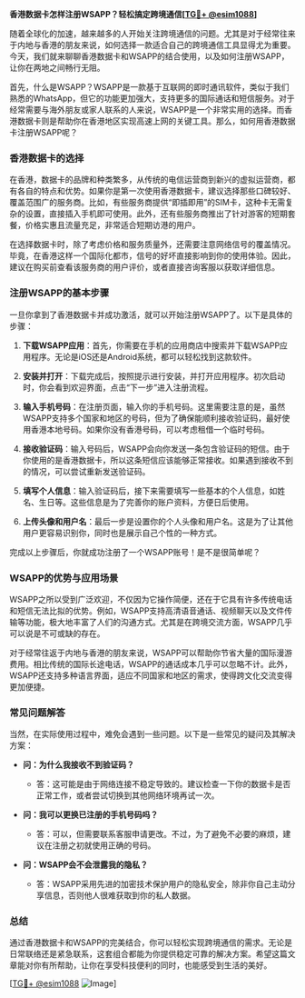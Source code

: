**香港数据卡怎样注册WSAPP？轻松搞定跨境通信[[TG💪+ @esim1088](https://t.me/s/esim1088)]**

随着全球化的加速，越来越多的人开始关注跨境通信的问题。尤其是对于经常往来于内地与香港的朋友来说，如何选择一款适合自己的跨境通信工具显得尤为重要。今天，我们就来聊聊香港数据卡和WSAPP的结合使用，以及如何注册WSAPP，让你在两地之间畅行无阻。

首先，什么是WSAPP？WSAPP是一款基于互联网的即时通讯软件，类似于我们熟悉的WhatsApp，但它的功能更加强大，支持更多的国际通话和短信服务。对于经常需要与海外朋友或家人联系的人来说，WSAPP是一个非常实用的选择。而香港数据卡则是帮助你在香港地区实现高速上网的关键工具。那么，如何用香港数据卡注册WSAPP呢？

### 香港数据卡的选择

在香港，数据卡的品牌和种类繁多，从传统的电信运营商到新兴的虚拟运营商，都有各自的特点和优势。如果你是第一次使用香港数据卡，建议选择那些口碑较好、覆盖范围广的服务商。比如，有些服务商提供“即插即用”的SIM卡，这种卡无需复杂的设置，直接插入手机即可使用。此外，还有些服务商推出了针对游客的短期套餐，价格实惠且流量充足，非常适合短期访港的用户。

在选择数据卡时，除了考虑价格和服务质量外，还需要注意网络信号的覆盖情况。毕竟，在香港这样一个国际化都市，信号的好坏直接影响到你的使用体验。因此，建议在购买前查看该服务商的用户评价，或者直接咨询客服以获取详细信息。

### 注册WSAPP的基本步骤

一旦你拿到了香港数据卡并成功激活，就可以开始注册WSAPP了。以下是具体的步骤：

1. **下载WSAPP应用**：首先，你需要在手机的应用商店中搜索并下载WSAPP应用程序。无论是iOS还是Android系统，都可以轻松找到这款软件。

2. **安装并打开**：下载完成后，按照提示进行安装，并打开应用程序。初次启动时，你会看到欢迎界面，点击“下一步”进入注册流程。

3. **输入手机号码**：在注册页面，输入你的手机号码。这里需要注意的是，虽然WSAPP支持多个国家和地区的号码，但为了确保能顺利接收验证码，最好使用香港本地号码。如果你没有香港号码，可以考虑租借一个临时号码。

4. **接收验证码**：输入号码后，WSAPP会向你发送一条包含验证码的短信。由于你使用的是香港数据卡，所以这条短信应该能够正常接收。如果遇到接收不到的情况，可以尝试重新发送验证码。

5. **填写个人信息**：输入验证码后，接下来需要填写一些基本的个人信息，如姓名、生日等。这些信息是为了完善你的账户资料，方便日后使用。

6. **上传头像和用户名**：最后一步是设置你的个人头像和用户名。这是为了让其他用户更容易识别你，同时也是展示自己个性的一种方式。

完成以上步骤后，你就成功注册了一个WSAPP账号！是不是很简单呢？

### WSAPP的优势与应用场景

WSAPP之所以受到广泛欢迎，不仅因为它操作简便，还在于它具有许多传统电话和短信无法比拟的优势。例如，WSAPP支持高清语音通话、视频聊天以及文件传输等功能，极大地丰富了人们的沟通方式。尤其是在跨境交流方面，WSAPP几乎可以说是不可或缺的存在。

对于经常往返于内地与香港的朋友来说，WSAPP可以帮助你节省大量的国际漫游费用。相比传统的国际长途电话，WSAPP的通话成本几乎可以忽略不计。此外，WSAPP还支持多种语言界面，适应不同国家和地区的需求，使得跨文化交流变得更加便捷。

### 常见问题解答

当然，在实际使用过程中，难免会遇到一些问题。以下是一些常见的疑问及其解决方案：

- **问：为什么我接收不到验证码？**
  - 答：这可能是由于网络连接不稳定导致的。建议检查一下你的数据卡是否正常工作，或者尝试切换到其他网络环境再试一次。

- **问：我可以更换已注册的手机号码吗？**
  - 答：可以，但需要联系客服申请更改。不过，为了避免不必要的麻烦，建议在注册之初就使用正确的号码。

- **问：WSAPP会不会泄露我的隐私？**
  - 答：WSAPP采用先进的加密技术保护用户的隐私安全，除非你自己主动分享信息，否则他人很难获取到你的私人数据。

### 总结

通过香港数据卡和WSAPP的完美结合，你可以轻松实现跨境通信的需求。无论是日常联络还是紧急联系，这套组合都能为你提供稳定可靠的解决方案。希望这篇文章能对你有所帮助，让你在享受科技便利的同时，也能感受到生活的美好。

[[TG💪+ @esim1088](https://t.me/s/esim1088) ![Image](https://i.postimg.cc/4NQfJmqS/Snipaste-2025-05-13-00-14-12.png)]